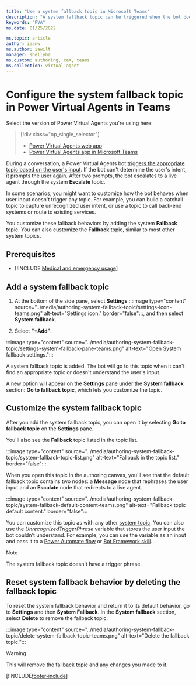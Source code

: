 ```yaml
---
title: "Use a system fallback topic in Microsoft Teams"
description: "A system fallback topic can be triggered when the bot doesn't understand the user's questions in the Power Virtual Agents app in Microsoft Teams."
keywords: "PVA"
ms.date: 01/25/2022

ms.topic: article
author: iaanw
ms.author: iawilt
manager: shellyha
ms.custom: authoring, ceX, teams
ms.collection: virtual-agent
---
```


# Configure the system fallback topic in Power Virtual Agents in Teams

Select the version of Power Virtual Agents you're using here:

> [!div class="op_single_selector"]
>
> - [Power Virtual Agents web app](../authoring-system-fallback-topic.md)
> - [Power Virtual Agents app in Microsoft Teams](authoring-system-fallback-topic-teams.md)

During a conversation, a Power Virtual Agents bot [triggers the appropriate topic based on the user's input](authoring-create-edit-topics-teams.md). If the bot can't determine the user's intent, it prompts the user again. After two prompts, the bot escalates to a live agent through the system **Escalate** topic.

In some scenarios, you might want to customize how the bot behaves when user input doesn't trigger any topic. For example, you can build a catchall topic to capture unrecognized user intent, or use a topic to call back-end systems or route to existing services.

You customize these fallback behaviors by adding the system **Fallback** topic. You can also customize the **Fallback** topic, similar to most other system topics.

## Prerequisites

- [!INCLUDE [Medical and emergency usage](includes/pva-usage-limitations-teams.md)]

## Add a system fallback topic

1. At the bottom of the side pane, select **Settings** :::image type="content" source="../media/authoring-system-fallback-topic/settings-icon-teams.png" alt-text="Settings icon." border="false":::, and then select **System fallback**.

1. Select **"+Add"**.

  :::image type="content" source="../media/authoring-system-fallback-topic/settings-system-fallback-pane-teams.png" alt-text="Open System fallback settings.":::

A system fallback topic is added. The bot will go to this topic when it can't find an appropriate topic or doesn't understand the user's input.

A new option will appear on the **Settings** pane under the **System fallback** section: **Go to fallback topic**, which lets you customize the topic.

## Customize the system fallback topic

After you add the system fallback topic, you can open it by selecting **Go to fallback topic** on the **Settings** pane.

You'll also see the **Fallback** topic listed in the topic list.

:::image type="content" source="../media/authoring-system-fallback-topic/system-fallback-topic-list.png" alt-text="Fallback in the topic list." border="false":::

When you open this topic in the authoring canvas, you'll see that the default fallback topic contains two nodes: a **Message** node that rephrases the user input and an **Escalate** node that redirects to a live agent.

:::image type="content" source="../media/authoring-system-fallback-topic/system-fallback-default-content-teams.png" alt-text="Fallback topic default content." border="false":::

You can customize this topic as with any other [system topic](authoring-create-edit-topics-teams.md). You can also use the _UnrecognizedTriggerPhrase_ variable that stores the user input the bot couldn't understand. For example, you can use the variable as an input and pass it to a [Power Automate flow](advanced-flow-teams.md) or [Bot Framework skill](advanced-use-skills-teams.md).

> [!NOTE]
> The system fallback topic doesn't have a trigger phrase.

## Reset system fallback behavior by deleting the fallback topic

To reset the system fallback behavior and return it to its default behavior, go to **Settings** and then **System Fallback**. In the **System fallback** section, select **Delete** to remove the fallback topic.

:::image type="content" source="../media/authoring-system-fallback-topic/delete-system-fallback-topic-teams.png" alt-text="Delete the fallback topic.":::

> [!WARNING]
> This will remove the fallback topic and any changes you made to it.

[!INCLUDE[footer-include](../includes/footer-banner.md)]
